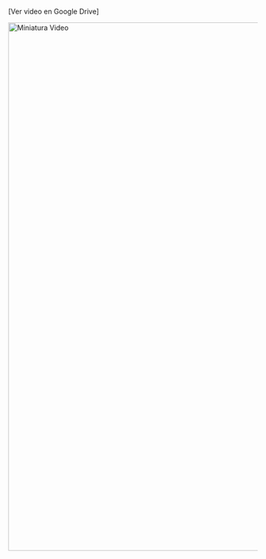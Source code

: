 [Ver video en Google Drive] 

[<img width="1910" height="1069" alt="Miniatura Video" src="https://github.com/user-attachments/assets/41e3d357-246f-4ecb-85f8-7501ab1de6a3" />
](https://drive.google.com/file/d/1Xx-Kv5aLnhBiLJCcFXkwe3xFr1FNhz8O/view)
